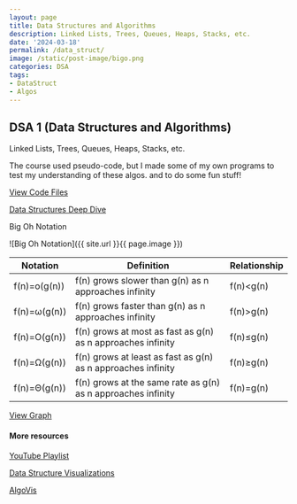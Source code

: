 ```yaml
---
layout: page
title: Data Structures and Algorithms
description: Linked Lists, Trees, Queues, Heaps, Stacks, etc. 
date: '2024-03-18'
permalink: /data_struct/
image: /static/post-image/bigo.png
categories: DSA
tags:
- DataStruct
- Algos
---
```


## DSA 1 (Data Structures and Algorithms)

Linked Lists, Trees, Queues, Heaps, Stacks, etc. 

The course used pseudo-code, but I made some of my own programs to test my understanding of these algos. and to do some fun stuff!

[View Code Files](https://github.com/avipars/CS-Resources/tree/main/data_struct)


[Data Structures Deep Dive](https://tech.aviparshan.com/2022/06/data-and-programming-structures-guide.html)

Big Oh Notation 

![Big Oh Notation]({{ site.url }}{{ page.image }})

| Notation                        | Definition                                                                 | Relationship             |
| ------------------------------- | -------------------------------------------------------------------------- | ------------------------ |
| f(n)\=o(g(n)) | f(n) grows slower than g(n) as n approaches infinity         | f(n)<g(n)   |
| f(n)\=ω(g(n)) | f(n) grows faster than g(n) as n approaches infinity         | f(n)\>g(n) |
| f(n)\=O(g(n)) | f(n) grows at most as fast as g(n) as n approaches infinity  | f(n)≤g(n)   |
| f(n)\=Ω(g(n)) | f(n) grows at least as fast as g(n) as n approaches infinity | f(n)≥g(n)   |
| f(n)\=Θ(g(n)) | f(n) grows at the same rate as g(n) as n approaches infinity | f(n)\=g(n) |


[View Graph](https://www.desmos.com/calculator/dshzbdn2w3)

#### More resources

[YouTube Playlist](https://www.youtube.com/playlist?list=PL9DdgseuDZgLEUwB7RnTLNQ-N9x0fn-0a)

[Data Structure Visualizations](https://www.cs.usfca.edu/~galles/visualization/Algorithms.html)

[AlgoVis](https://visualgo.net/en)